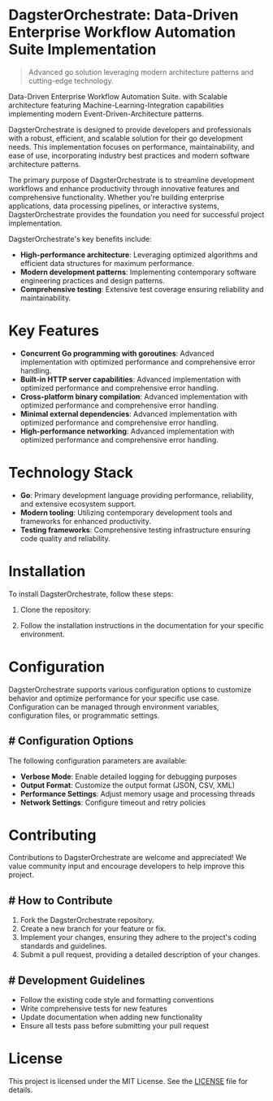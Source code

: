 <!-- fallback_DagsterOrchestrate_20251015202129_50448 -->

# DagsterOrchestrate: Data-Driven Enterprise Workflow Automation Suite Implementation
> Advanced go solution leveraging modern architecture patterns and cutting-edge technology.

Data-Driven Enterprise Workflow Automation Suite. with Scalable architecture featuring Machine-Learning-Integration capabilities implementing modern Event-Driven-Architecture patterns.

DagsterOrchestrate is designed to provide developers and professionals with a robust, efficient, and scalable solution for their go development needs. This implementation focuses on performance, maintainability, and ease of use, incorporating industry best practices and modern software architecture patterns.

The primary purpose of DagsterOrchestrate is to streamline development workflows and enhance productivity through innovative features and comprehensive functionality. Whether you're building enterprise applications, data processing pipelines, or interactive systems, DagsterOrchestrate provides the foundation you need for successful project implementation.

DagsterOrchestrate's key benefits include:

* **High-performance architecture**: Leveraging optimized algorithms and efficient data structures for maximum performance.
* **Modern development patterns**: Implementing contemporary software engineering practices and design patterns.
* **Comprehensive testing**: Extensive test coverage ensuring reliability and maintainability.

# Key Features

* **Concurrent Go programming with goroutines**: Advanced implementation with optimized performance and comprehensive error handling.
* **Built-in HTTP server capabilities**: Advanced implementation with optimized performance and comprehensive error handling.
* **Cross-platform binary compilation**: Advanced implementation with optimized performance and comprehensive error handling.
* **Minimal external dependencies**: Advanced implementation with optimized performance and comprehensive error handling.
* **High-performance networking**: Advanced implementation with optimized performance and comprehensive error handling.

# Technology Stack

* **Go**: Primary development language providing performance, reliability, and extensive ecosystem support.
* **Modern tooling**: Utilizing contemporary development tools and frameworks for enhanced productivity.
* **Testing frameworks**: Comprehensive testing infrastructure ensuring code quality and reliability.

# Installation

To install DagsterOrchestrate, follow these steps:

1. Clone the repository:


2. Follow the installation instructions in the documentation for your specific environment.

# Configuration

DagsterOrchestrate supports various configuration options to customize behavior and optimize performance for your specific use case. Configuration can be managed through environment variables, configuration files, or programmatic settings.

## # Configuration Options

The following configuration parameters are available:

* **Verbose Mode**: Enable detailed logging for debugging purposes
* **Output Format**: Customize the output format (JSON, CSV, XML)
* **Performance Settings**: Adjust memory usage and processing threads
* **Network Settings**: Configure timeout and retry policies

# Contributing

Contributions to DagsterOrchestrate are welcome and appreciated! We value community input and encourage developers to help improve this project.

## # How to Contribute

1. Fork the DagsterOrchestrate repository.
2. Create a new branch for your feature or fix.
3. Implement your changes, ensuring they adhere to the project's coding standards and guidelines.
4. Submit a pull request, providing a detailed description of your changes.

## # Development Guidelines

* Follow the existing code style and formatting conventions
* Write comprehensive tests for new features
* Update documentation when adding new functionality
* Ensure all tests pass before submitting your pull request

# License

This project is licensed under the MIT License. See the [LICENSE](https://github.com/lisaantal/DagsterOrchestrate/blob/main/LICENSE) file for details.
